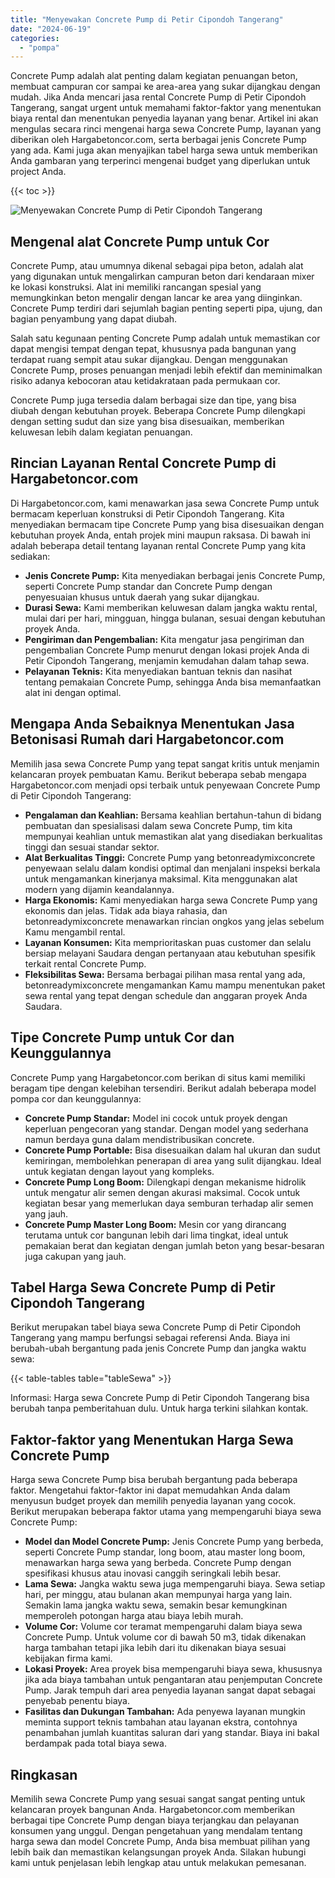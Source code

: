 ```yaml
---
title: "Menyewakan Concrete Pump di Petir Cipondoh Tangerang"
date: "2024-06-19"
categories: 
  - "pompa"
---
```




Concrete Pump adalah alat penting dalam kegiatan penuangan beton, membuat campuran cor sampai ke area-area yang sukar dijangkau dengan mudah. Jika Anda mencari jasa rental Concrete Pump di Petir Cipondoh Tangerang, sangat urgent untuk memahami faktor-faktor yang menentukan biaya rental dan menentukan penyedia layanan yang benar. Artikel ini akan mengulas secara rinci mengenai harga sewa Concrete Pump, layanan yang diberikan oleh Hargabetoncor.com, serta berbagai jenis Concrete Pump yang ada. Kami juga akan menyajikan tabel harga sewa untuk memberikan Anda gambaran yang terperinci mengenai budget yang diperlukan untuk project Anda.

{{< toc >}}

![Menyewakan Concrete Pump di Petir Cipondoh Tangerang](https://hargareadymixid.github.io/pompa/concrete-pump%20(21).png)

## Mengenal alat Concrete Pump untuk Cor

Concrete Pump, atau umumnya dikenal sebagai pipa beton, adalah alat yang digunakan untuk mengalirkan campuran beton dari kendaraan mixer ke lokasi konstruksi. Alat ini memiliki rancangan spesial yang memungkinkan beton mengalir dengan lancar ke area yang diinginkan. Concrete Pump terdiri dari sejumlah bagian penting seperti pipa, ujung, dan bagian penyambung yang dapat diubah.

Salah satu kegunaan penting Concrete Pump adalah untuk memastikan cor dapat mengisi tempat dengan tepat, khususnya pada bangunan yang terdapat ruang sempit atau sukar dijangkau. Dengan menggunakan Concrete Pump, proses penuangan menjadi lebih efektif dan meminimalkan risiko adanya kebocoran atau ketidakrataan pada permukaan cor.

Concrete Pump juga tersedia dalam berbagai size dan tipe, yang bisa diubah dengan kebutuhan proyek. Beberapa Concrete Pump dilengkapi dengan setting sudut dan size yang bisa disesuaikan, memberikan keluwesan lebih dalam kegiatan penuangan.

## Rincian Layanan Rental Concrete Pump di Hargabetoncor.com

Di Hargabetoncor.com, kami menawarkan jasa sewa Concrete Pump untuk bermacam keperluan konstruksi di Petir Cipondoh Tangerang. Kita menyediakan bermacam tipe Concrete Pump yang bisa disesuaikan dengan kebutuhan proyek Anda, entah projek mini maupun raksasa. Di bawah ini adalah beberapa detail tentang layanan rental Concrete Pump yang kita sediakan:

- **Jenis Concrete Pump:** Kita menyediakan berbagai jenis Concrete Pump, seperti Concrete Pump standar dan Concrete Pump dengan penyesuaian khusus untuk daerah yang sukar dijangkau.
- **Durasi Sewa:** Kami memberikan keluwesan dalam jangka waktu rental, mulai dari per hari, mingguan, hingga bulanan, sesuai dengan kebutuhan proyek Anda.
- **Pengiriman dan Pengembalian:** Kita mengatur jasa pengiriman dan pengembalian Concrete Pump menurut dengan lokasi projek Anda di Petir Cipondoh Tangerang, menjamin kemudahan dalam tahap sewa.
- **Pelayanan Teknis:** Kita menyediakan bantuan teknis dan nasihat tentang pemakaian Concrete Pump, sehingga Anda bisa memanfaatkan alat ini dengan optimal.

## Mengapa Anda Sebaiknya Menentukan Jasa Betonisasi Rumah dari Hargabetoncor.com

Memilih jasa sewa Concrete Pump yang tepat sangat kritis untuk menjamin kelancaran proyek pembuatan Kamu. Berikut beberapa sebab mengapa Hargabetoncor.com menjadi opsi terbaik untuk penyewaan Concrete Pump di Petir Cipondoh Tangerang:

- **Pengalaman dan Keahlian:** Bersama keahlian bertahun-tahun di bidang pembuatan dan spesialisasi dalam sewa Concrete Pump, tim kita mempunyai keahlian untuk memastikan alat yang disediakan berkualitas tinggi dan sesuai standar sektor.
- **Alat Berkualitas Tinggi:** Concrete Pump yang betonreadymixconcrete penyewaan selalu dalam kondisi optimal dan menjalani inspeksi berkala untuk mengamankan kinerjanya maksimal. Kita menggunakan alat modern yang dijamin keandalannya.
- **Harga Ekonomis:** Kami menyediakan harga sewa Concrete Pump yang ekonomis dan jelas. Tidak ada biaya rahasia, dan betonreadymixconcrete menawarkan rincian ongkos yang jelas sebelum Kamu mengambil rental.
- **Layanan Konsumen:** Kita memprioritaskan puas customer dan selalu bersiap melayani Saudara dengan pertanyaan atau kebutuhan spesifik terkait rental Concrete Pump.
- **Fleksibilitas Sewa:** Bersama berbagai pilihan masa rental yang ada, betonreadymixconcrete mengamankan Kamu mampu menentukan paket sewa rental yang tepat dengan schedule dan anggaran proyek Anda Saudara.

## Tipe Concrete Pump untuk Cor dan Keunggulannya

Concrete Pump yang Hargabetoncor.com berikan di situs kami memiliki beragam tipe dengan kelebihan tersendiri. Berikut adalah beberapa model pompa cor dan keunggulannya:

- **Concrete Pump Standar:** Model ini cocok untuk proyek dengan keperluan pengecoran yang standar. Dengan model yang sederhana namun berdaya guna dalam mendistribusikan concrete.
- **Concrete Pump Portable:** Bisa disesuaikan dalam hal ukuran dan sudut kemiringan, membolehkan penerapan di area yang sulit dijangkau. Ideal untuk kegiatan dengan layout yang kompleks.
- **Concrete Pump Long Boom:** Dilengkapi dengan mekanisme hidrolik untuk mengatur alir semen dengan akurasi maksimal. Cocok untuk kegiatan besar yang memerlukan daya semburan terhadap alir semen yang jauh.
- **Concrete Pump Master Long Boom:** Mesin cor yang dirancang terutama untuk cor bangunan lebih dari lima tingkat, ideal untuk pemakaian berat dan kegiatan dengan jumlah beton yang besar-besaran juga cakupan yang jauh.

## Tabel Harga Sewa Concrete Pump di Petir Cipondoh Tangerang

Berikut merupakan tabel biaya sewa Concrete Pump di Petir Cipondoh Tangerang yang mampu berfungsi sebagai referensi Anda. Biaya ini berubah-ubah bergantung pada jenis Concrete Pump dan jangka waktu sewa:

{{< table-tables table="tableSewa" >}}

Informasi: Harga sewa Concrete Pump di Petir Cipondoh Tangerang bisa berubah tanpa pemberitahuan dulu. Untuk harga terkini silahkan kontak.

## Faktor-faktor yang Menentukan Harga Sewa Concrete Pump

Harga sewa Concrete Pump bisa berubah bergantung pada beberapa faktor. Mengetahui faktor-faktor ini dapat memudahkan Anda dalam menyusun budget proyek dan memilih penyedia layanan yang cocok. Berikut merupakan beberapa faktor utama yang mempengaruhi biaya sewa Concrete Pump:

- **Model dan Model Concrete Pump:** Jenis Concrete Pump yang berbeda, seperti Concrete Pump standar, long boom, atau master long boom, menawarkan harga sewa yang berbeda. Concrete Pump dengan spesifikasi khusus atau inovasi canggih seringkali lebih besar.
- **Lama Sewa:** Jangka waktu sewa juga mempengaruhi biaya. Sewa setiap hari, per minggu, atau bulanan akan mempunyai harga yang lain. Semakin lama jangka waktu sewa, semakin besar kemungkinan memperoleh potongan harga atau biaya lebih murah.
- **Volume Cor:** Volume cor teramat mempengaruhi dalam biaya sewa Concrete Pump. Untuk volume cor di bawah 50 m3, tidak dikenakan harga tambahan tetapi jika lebih dari itu dikenakan biaya sesuai kebijakan firma kami.
- **Lokasi Proyek:** Area proyek bisa mempengaruhi biaya sewa, khususnya jika ada biaya tambahan untuk pengantaran atau penjemputan Concrete Pump. Jarak tempuh dari area penyedia layanan sangat dapat sebagai penyebab penentu biaya.
- **Fasilitas dan Dukungan Tambahan:** Ada penyewa layanan mungkin meminta support teknis tambahan atau layanan ekstra, contohnya penambahan jumlah kuantitas saluran dari yang standar. Biaya ini bakal berdampak pada total biaya sewa.

## Ringkasan

Memilih sewa Concrete Pump yang sesuai sangat sangat penting untuk kelancaran proyek bangunan Anda. Hargabetoncor.com memberikan berbagai tipe Concrete Pump dengan biaya terjangkau dan pelayanan konsumen yang unggul. Dengan pengetahuan yang mendalam tentang harga sewa dan model Concrete Pump, Anda bisa membuat pilihan yang lebih baik dan memastikan kelangsungan proyek Anda. Silakan hubungi kami untuk penjelasan lebih lengkap atau untuk melakukan pemesanan.
